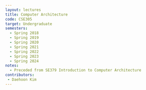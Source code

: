 ```yaml
---
layout: lectures 
title: Computer Architecture
code: CSE305
target: Undergraduate
semesters:
  - Spring 2018
  - Spring 2019
  - Spring 2020
  - Spring 2021
  - Spring 2022
  - Spring 2023
  - Spring 2024
notes:
  - Preceded from SE379 Introduction to Computer Architecture
contributors:
 - Daehoon Kim
---
```

